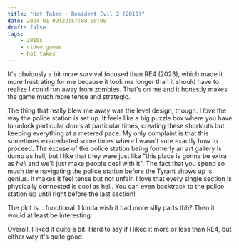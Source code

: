 ```yaml
---
title: "Hot Takes - Resident Evil 2 (2019)"
date: 2024-01-09T22:57:08-08:00
draft: false
tags:
    - 2010s
    - video games
    - hot takes
---
```

It's obviously a bit more survival focused than RE4 (2023), which made it more frustrating for me because it took me longer than it should have to realize I could run away from zombies. That's on me and it honestly makes the game much more tense and strategic.

The thing that really blew me away was the level design, though. I _love_ the way the police station is set up. It feels like a big puzzle box where you have to unlock particular doors at particular times, creating these shortcuts but keeping everything at a metered pace. My only complaint is that this sometimes exacerbated some times where I wasn't sure exactly how to proceed. The excuse of the police station being formerly an art gallery is dumb as hell, but I like that they were just like "this place is gonna be extra as _hell_ and we'll just make people deal with it". The fact that you spend so much time navigating the police station before the Tyrant shows up is genius. It makes it feel tense but not unfair. I love that every single section is physically connected is cool as hell. You can even backtrack to the police station up until right before the last section!

The plot is... functional. I kinda wish it had more silly parts tbh? Then it would at least be interesting.

Overall, I liked it quite a bit. Hard to say if I liked it more or less than RE4, but either way it's quite good.

